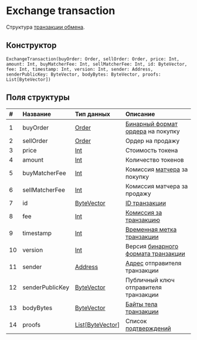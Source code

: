 # Exchange transaction

Структура [транзакции обмена](/blockchain/transaction-type/exchange-transaction.md).

## Конструктор

``` ride
ExchangeTransaction(buyOrder: Order, sellOrder: Order, price: Int, amount: Int, buyMatcherFee: Int, sellMatcherFee: Int, id: ByteVector, fee: Int, timestamp: Int, version: Int, sender: Address, senderPublicKey: ByteVector, bodyBytes: ByteVector, proofs: List[ByteVector])
```

## Поля структуры

| # | Название | Тип данных | Описание |
| :--- | :--- | :--- | :--- |
| 1 | buyOrder | [Order](/ride/structures/common-structures/order.md) | [Бинарный формат ордера](/blockchain/binary-format/transaction-binary-format.md) на покупку |
| 2 | sellOrder | [Order](/ride/structures/common-structures/order.md) | Ордер на продажу |
| 3 | price | [Int](/ride/data-types/int.md) | Стоимость токена |
| 4 | amount | [Int](/ride/data-types/int.md) | Количество токенов |
| 5 | buyMatcherFee | [Int](/ride/data-types/int.md) | Комиссия [матчера](/waves-node/extensions/matcher.md) за покупку |
| 6 | sellMatcherFee | [Int](/ride/data-types/int.md) | Комиссия матчера за продажу |
| 7 | id | [ByteVector](/ride/data-types/byte-vector.md) | [ID транзакции](/blockchain/transaction/transaction-id.md) |
| 8 | fee | [Int](/ride/data-types/int.md) | [Комиссия за транзакцию](/blockchain/transaction/transaction-fee.md) |
| 9 | timestamp | [Int](/ride/data-types/int.md) | [Временная метка транзакции](/blockchain/transaction/transaction-timestamp.md) |
| 10 | version | [Int](/ride/data-types/int.md) | Версия [бинарного формата транзакции](/blockchain/binary-format/transaction-binary-format.md) |
| 11 | sender | [Address](/ride/structures/common-structures/address.md) | [Адрес](/blockchain/address.md) отправителя транзакции |
| 12 | senderPublicKey | [ByteVector](/ride/data-types/byte-vector.md) | Публичный ключ отправителя транзакции |
| 13 | bodyBytes | [ByteVector](/ride/data-types/byte-vector.md) | [Байты тела транзакции](/blockchain/transaction/transaction-body-bytes.md) |
| 14 | proofs | [List](/ride/data-types/list.md)[[ByteVector](/ride/data-types/byte-vector.md)] | Список [подтверждений](/blockchain/transaction/transaction-proof.md) |
